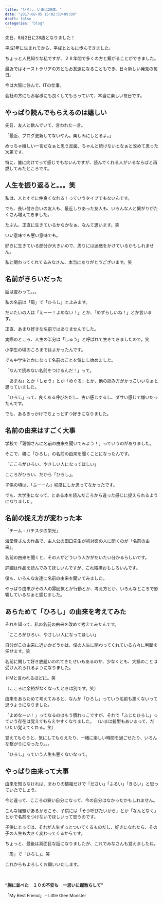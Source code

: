 ```yaml
---
title: "ひろし、いまは28歳。"
date: "2017-08-05 15:02:50+09:00"
draft: false
categories: "blog"
---
```

先日、8月2日に28歳となりました！

平成1年に生まれてから、平成とともに歩んできました。

ちょっと人見知りな私ですが、２８年間で多くの方と繋がることができました。

最近ではオーストラリアの方ともお友達になることもでき、日々新しい発見の毎日。

今は大阪に住んで、ITの仕事。

会社の方にもお客様にも良くしてもらっていて、本当に楽しい毎日です。

## やっぱり読んでもらえるのは嬉しい

先日、友人と飲んでいて、言われた一言。

「最近、ブログ更新してないやん。楽しみにしとるよ。」

めっちゃ嬉しい一言だなぁと思う反面、ちゃんと続けないとなぁと改めて思った次第です。

特に、誰に向けてって感じでもないんですが、読んでくれる人がいるならばと再燃してみたところです。

## 人生を振り返ると。。。笑

私は、人とすぐに仲良くなれる！っていうタイプでもないんです。

でも、長い付き合いの友人も、最近しりあった友人も、いろんな人と繋がりがたくさん増えてきました。

たぶん、正直に生きているからかなぁ、なんて思います。笑

いい意味でも悪い意味でも。

好きに生きている部分が大きいので、周りには迷惑をかけているかもしれません。

私と関わってくれてるみなさん、本当にありがとうございます。笑

## 名前がきらいだった

話は変わって。。。

私の名前は「周」で「ひろし」とよみます。

だいたいの人は「えーー！よめない！」とか、「めずらしいね！」とか言います。

正直、あまり好きな名前ではありませんでした。

実際のところ、人生の半分は「しゅう」と呼ばれて生きてきましたので。笑

小学生の頃のころまではよかったんです。

でも中学生とかになって名前のことを気にし始めました。

「なんで読めない名前をつけるんだ！」って。

「あまね」とか「しゅう」とか「めぐる」とか、他の読み方がかっこいいなぁと思っていました。

「ひろし」って、良くある呼び名だし、古い感じするし、ダサい感じで嫌いだったんです。

でも、あるきっかけでちょっとずつ好きになりました。

## 名前の由来はすごく大事

学校で「親御さんに名前の由来を聞いてみよう！」っていうのがありました。

そこで、親に「ひろし」の名前の由来を聞くことになったんです。

「こころがひろい、やさしい人になってほしい」

こころがひろい、だから「ひろし」。

子供の頃は、「ふーーん」程度にしか思ってなかったです。

でも、大学生になって、とある本を読んだころから違った感じに捉えられるようになりました。

## 名前の捉え方が変わった本

「チーム・バチスタの栄光」

海堂尊さんの作品で、主人公の田口先生が初対面の人に聞くのが「名前の由来」。

名前の由来を聞くと、その人がどういう人かがだいたい分かるらしいです。

詳細は作品を読んでみてほしいんですが、これ結構おもしろいんです。

僕も、いろんな友達に名前の由来を聞いてみました。

やっぱり由来がその人の雰囲気とか行動とか、考え方とか、いろんなところで影響しているなぁと感じました。

## あらためて「ひろし」の由来を考えてみた

それを知って、私の名前の由来を改めて考えてみたんです。

「こころがひろい、やさしい人になってほしい」

自分がこの由来に近いかどうかは、僕の人生に関わってくれている方々に判断を任せます。笑

名前に関して好き放題いわれてきたせいもあるのか、少なくとも、大抵のことは受け入れられるようになりました。

ドMと言われるほどに。笑

（こころに余裕がなくなったときは別です。笑）

由来をあらためて考えてみると、なんか「ひろし」っていう名前も悪くないって思うようになりました。

「よめなーい！」ってなるのはもう慣れっこですが、それで「ふじたひろし」っていう存在は覚えてもらえやすくなりました。
（いまは髪型もあいまって、だいたい覚えてくれる。笑）

覚えてもらうと、気にしてもらえたり、一緒に楽しい時間を過ごせたり、いろんな繋がりになったり。。。

「ひろし」っていう人生も悪くないなって。

## やっぱり由来って大事

由来を知らなければ、まわりの情報だけで「ださい」「ふるい」「きらい」と思っていたでしょう。

今と違って、こころの狭い自分になって、今の自分はなかったかもしれません。

こんな経験があるからこそ、子供には「そう呼びたいから」とか「なんとなく」とかで名前をつけないでほしいって思うのです。

子供にとっては、それが人生ずっとついてくるものだし、好きになれたら、その子の人生も大きく変わってくるからです。

ちょっと、最後は真面目な話になりましたが、これでみなさんも覚えましたね。

「周」で「ひろし」。笑

これからもよろしくお願いいたします。

　

**“胸に並べた　１０の不安も　一思いに蹴散らして”**

「My Best Friend」 - Little Glee Monster